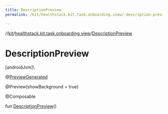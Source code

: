 ```yaml
---
title: DescriptionPreview
permalink: /kit/healthstack.kit.task.onboarding.view/-description-preview.html

---
```

//[kit](/kit.html)/[healthstack.kit.task.onboarding.view](index.html)/[DescriptionPreview](-description-preview.html)



# DescriptionPreview



[androidJvm]\




@[PreviewGenerated](../healthstack.kit.annotation/-preview-generated/index.html)



@Preview(showBackground = true)



@Composable



fun [DescriptionPreview](-description-preview.html)()




